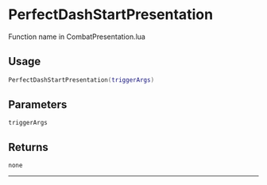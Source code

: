 # PerfectDashStartPresentation
Function name in CombatPresentation.lua
## Usage
```lua
PerfectDashStartPresentation(triggerArgs)
```
## Parameters
`triggerArgs`
## Returns
`none`

---